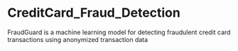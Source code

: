 # CreditCard_Fraud_Detection
FraudGuard is a machine learning model for detecting fraudulent credit card transactions using anonymized transaction data
